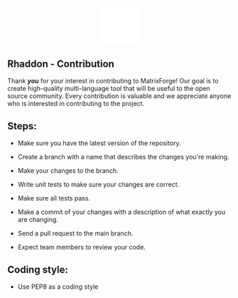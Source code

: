 <div align="center">

  <img src="branding\logo.png" width="17%">
</div>

 ## Rhaddon - Contribution

Thank ***you*** for your interest in contributing to MatrixForge! Our goal is to create high-quality multi-language tool that will be useful to the open source community. Every contribution is valuable and we appreciate anyone who is interested in contributing to the project.

## Steps:
- Make sure you have the latest version of the repository.

- Create a branch with a name that describes the changes you're making.

- Make your changes to the branch.

- Write unit tests to make sure your changes are correct.

- Make sure all tests pass.

- Make a commit of your changes with a description of what exactly you are changing.

- Send a pull request to the main branch.

- Expect team members to review your code.

## Coding style:
- Use PEP8 as a coding style

